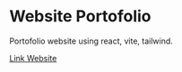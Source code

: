 # Website Portofolio


Portofolio website using react, vite, tailwind.

<a href="https://dwinurcahya.my.id">Link Website</a>